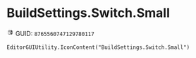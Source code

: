 # BuildSettings.Switch.Small
![](/img/BuildSettings.Switch.Small.png)
GUID: `8765560747129780117`
```
EditorGUIUtility.IconContent("BuildSettings.Switch.Small")
```
